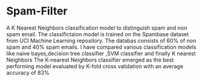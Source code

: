 # Spam-Filter
A K Nearest Neighbors classification model to distinguish spam and non spam email.
The classifictaion model is trained on the Spambase dataset from UCI Machine Learning repository.
The databas consists of 60% of non spam and 40% spam emails.
I have compared various classification models like naive bayes,decision tree classifier ,SVM classifier and finally K nearest Neighbors
The K-nearest Neighbors classifier emerged as the best performing model evaluated by K-fold cross validation with an average accuracy of 83%
